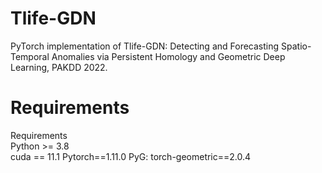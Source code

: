 # Tlife-GDN

PyTorch implementation of Tlife-GDN: Detecting and Forecasting Spatio-Temporal Anomalies via Persistent Homology and Geometric Deep Learning, PAKDD 2022.

# Requirements
Requirements \
Python >= 3.8 \
cuda == 11.1
Pytorch==1.11.0
PyG: torch-geometric==2.0.4
